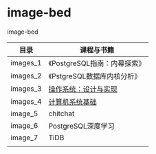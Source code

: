 # image-bed

image-bed



| 目录     | 课程与书籍                                                   |
| -------- | ------------------------------------------------------------ |
| images_1 | 《PostgreSQL指南：内幕探索》                                 |
| images_2 | 《PstgreSQL数据库内核分析》                                  |
| images_3 | [操作系统：设计与实现](https://jyywiki.cn)                   |
| images_4 | [计算机系统基础](https://nju-projectn.github.io/ics-pa-gitbook/ics2022/index.html) |
| image_5  | chitchat                                                     |
| image_6  | PostgreSQL深度学习                                           |
| image_7  | TiDB                                                         |
|          |                                                              |

